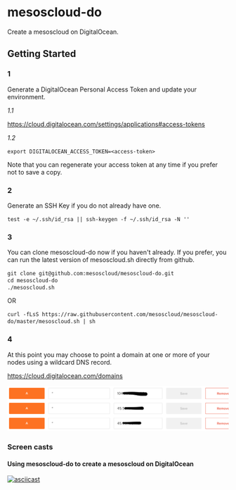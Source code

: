 # mesoscloud-do

Create a mesoscloud on DigitalOcean.

## Getting Started

### 1

Generate a DigitalOcean Personal Access Token and update your environment.

*1.1*

https://cloud.digitalocean.com/settings/applications#access-tokens

*1.2*

```
export DIGITALOCEAN_ACCESS_TOKEN=<access-token>
```

Note that you can regenerate your access token at any time if you prefer not to save a copy.

### 2

Generate an SSH Key if you do not already have one.

```
test -e ~/.ssh/id_rsa || ssh-keygen -f ~/.ssh/id_rsa -N ''
```

### 3

You can clone mesoscloud-do now if you haven't already.  If you prefer, you can run the latest version of  mesoscloud.sh directly from github.

```
git clone git@github.com:mesoscloud/mesoscloud-do.git
cd mesoscloud-do
./mesoscloud.sh
```

OR

```
curl -fLsS https://raw.githubusercontent.com/mesoscloud/mesoscloud-do/master/mesoscloud.sh | sh
```

### 4

At this point you may choose to point a domain at one or more of your nodes using a wildcard DNS record.

https://cloud.digitalocean.com/domains

![docs/screen-1.png](docs/screen-1.png)

### Screen casts

#### Using mesoscloud-do to create a mesoscloud on DigitalOcean

[![asciicast](https://asciinema.org/a/25420.png)](https://asciinema.org/a/25420)

